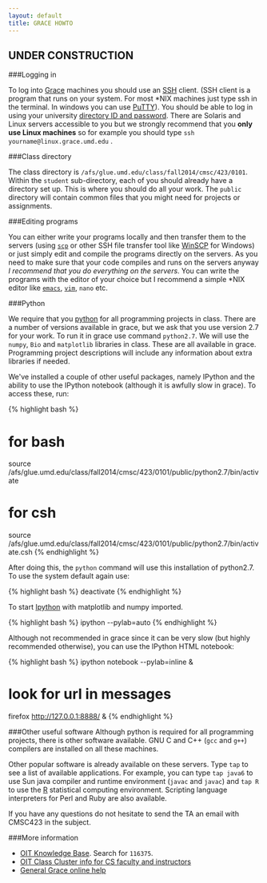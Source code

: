 ```yaml
---
layout: default
title: GRACE HOWTO
---
```


UNDER CONSTRUCTION
------------------

###Logging in

To log into [Grace](http://www.grace.umd.edu/) machines you 
should use an [SSH](http://en.wikipedia.org/wiki/Secure_Shell)
client. (SSH client is a program that runs on your system. For most
\*NIX machines just type ssh in the terminal. In windows you can use
[PuTTY](http://en.wikipedia.org/wiki/PuTTY">PuTTY)). You should
be able to log in using your university [directory ID and password](http://www.oit.umd.edu/password/). There are Solaris and Linux servers accessible
to you but we strongly recommend that you **only use Linux machines**
so for example you should type `ssh yourname@linux.grace.umd.edu`
. 

###Class directory

The class directory is
`/afs/glue.umd.edu/class/fall2014/cmsc/423/0101`. Within the
`student` sub-directory, each of you should already have a
directory set up. This is where you should do all your work. The
`public` directory will contain common files that you might
need for projects or assignments. 

###Editing programs

You can either write your programs locally and then transfer them
to the servers (using [`scp`](http://en.wikipedia.org/wiki/Secure_copy)
or other SSH file transfer tool like [WinSCP](http://en.wikipedia.org/wiki/WinSCP)
for Windows) or just simply edit and compile the programs directly on
the servers. As you need to make sure that your code compiles and
runs on the servers anyway *I recommend that you do everything on
the servers*. You can write the programs with the editor of your
choice but I recommend a simple *NIX editor like [`emacs`](http://en.wikipedia.org/wiki/Emacs),
[`vim`](http://en.wikipedia.org/wiki/Vim_(text_editor)),
`nano` etc.

###Python

We require that you [python](index.html#python) for all programming
projects in class.
There are a number of versions available in grace, but we ask that you use version 2.7
for your work. To run it in grace use command `python2.7`. We will use the `numpy`,
`Bio` and `matplotlib` libraries in class. These are all available in grace. Programming
project descriptions will include any information about extra libraries if needed.

We've installed a couple of other useful packages, namely IPython and the ability to use the IPython
notebook (although it is awfully slow in grace). To access these, run:

{% highlight bash %}
# for bash
source /afs/glue.umd.edu/class/fall2014/cmsc/423/0101/public/python2.7/bin/activate

# for csh
source /afs/glue.umd.edu/class/fall2014/cmsc/423/0101/public/python2.7/bin/activate.csh
{% endhighlight %}

After doing this, the `python` command will use this installation of python2.7. To use the system default again use:

{% highlight bash %}
deactivate
{% endhighlight %}

To start [Ipython](http://ipython.org/) with matplotlib and numpy imported. 

{% highlight bash %}
ipython --pylab=auto
{% endhighlight %}

Although not recommended in grace since it can be very slow (but highly recommended otherwise), you can use the IPython HTML notebook:

{% highlight bash %}
ipython notebook --pylab=inline &

# look for url in messages
firefox http://127.0.0.1:8888/ &
{% endhighlight %}

###Other useful software
Although python is required for all programming projects, there is other
software available. GNU C and C++ (`gcc` and `g++`) compilers are
installed on all these machines. 

Other popular software is already available on these servers. Type
`tap` to see a list of available applications. For example, you
can type `tap java6` to use Sun java compiler and runtime
environment (`javac` and `javac`) and `tap R` to
use the [R](http://en.wikipedia.org/wiki/R_(programming_language))
statistical computing environment. Scripting language interpreters for 
Perl and Ruby are also available.

If you have any questions do not hesitate to send the TA an email
with CMSC423 in the subject.

###More information

* [OIT Knowledge Base](https://www.itsc.umd.edu/). Search for `116375`.
* [OIT Class Cluster info for CS faculty and instructors](http://www.cs.umd.edu/~larry/new-OIT-cluster-info.html)  
* [General Grace online help](http://www.glue.umd.edu/afs/glue.umd.edu/system/info/olh/)  
